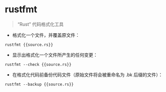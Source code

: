 # rustfmt

> “Rust” 代码格式化工具

- 格式化一个文件，并覆盖原文件：

`rustfmt {{source.rs}}`

- 显示出格式化一个文件所产生的任何变更：

`rustfmt --check {{source.rs}}`

- 在格式化代码前备份代码文件（原始文件将会被重命名为 .bk 后缀的文件）：

`rustfmt --backup {{source.rs}}`

[#]: contributors: ([Mr. Ren])